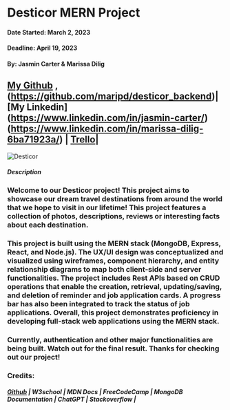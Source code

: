 # Desticor MERN Project 
#### Date Started: March 2, 2023
#### Deadline: April 19, 2023

#### By: Jasmin Carter & Marissa Dilig

## [My Github](https://github.com/maripd/desticor_frontend) ,(https://github.com/maripd/desticor_backend)| [My Linkedin] (https://www.linkedin.com/in/jasmin-carter/)(https://www.linkedin.com/in/marissa-dilig-6ba71923a/) | [Trello](https://trello.com/b/51foy0nd/peer-group-project)|

![Desticor](https://i.imgur.com/w4hrLAL.png)

##### **Description**

### Welcome to our Desticor project! This project aims to showcase our dream travel destinations from around the world that we hope to visit in our lifetime! This project features a collection of photos, descriptions, reviews or interesting facts about each destination.

### This project is built using the MERN stack (MongoDB, Express, React, and Node.js). The UX/UI design was conceptualized and visualized using wireframes, component hierarchy, and entity relationship diagrams to map both client-side and server functionalities. The project includes Rest APIs based on CRUD operations that enable the creation, retrieval, updating/saving, and deletion of reminder and job application cards. A progress bar has also been integrated to track the status of job applications. Overall, this project demonstrates proficiency in developing full-stack web applications using the MERN stack.

### Currently, authentication and other major functionalities are being built. Watch out for the final result. Thanks for checking out our project! 



### Credits:

##### [Github](github.com) | W3school | MDN Docs | FreeCodeCamp | MongoDB Documentation | ChatGPT | Stackoverflow | 